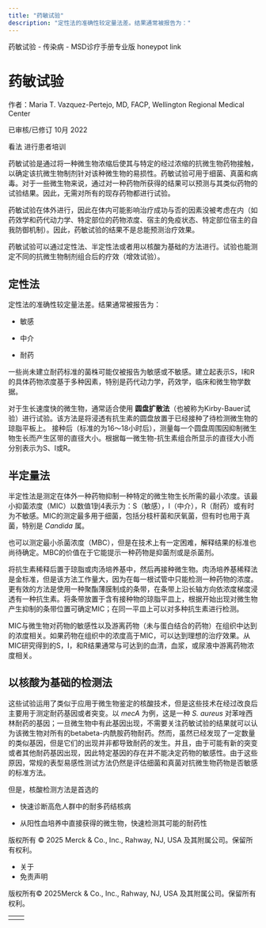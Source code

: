 ```yaml
---
title: "药敏试验"
description: "定性法的准确性较定量法差。结果通常被报告为："
---
```


﻿药敏试验 \- 传染病 \- MSD诊疗手册专业版 honeypot link

# 药敏试验

作者：Maria T. Vazquez-Pertejo, MD, FACP, Wellington Regional Medical Center

已审核/已修订 10月 2022

看法 进行患者培训

药敏试验是通过将一种微生物浓缩后使其与特定的经过浓缩的抗微生物药物接触，以确定该抗微生物制剂针对该种微生物的易损性。药敏试验可用于细菌、真菌和病毒。对于一些微生物来说，通过对一种药物所获得的结果可以预测与其类似药物的试验结果。因此，无需对所有的现存药物都进行试验。

药敏试验在体外进行，因此在体内可能影响治疗成功与否的因素没被考虑在内（如药效学和药代动力学、特定部位的药物浓度、宿主的免疫状态、特定部位宿主的自我防御机制）。因此，药敏试验的结果不是总能预测治疗效果。

药敏试验可以通过定性法、半定性法或者用以核酸为基础的方法进行。试验也能测定不同的抗微生物制剂组合后的疗效（增效试验）。

## 定性法

定性法的准确性较定量法差。结果通常被报告为：

- 敏感

- 中介

- 耐药


一些尚未建立耐药标准的菌株可能仅被报告为敏感或不敏感。建立起表示S，I和R的具体药物浓度基于多种因素，特别是药代动力学，药效学，临床和微生物学数据。

对于生长速度快的微生物，通常适合使用 **圆盘扩散法**（也被称为Kirby-Bauer试验）进行试验。该方法是将浸透有抗生素的圆盘放置于已经接种了待检测微生物的琼脂平板上。 接种后（标准的为16～18小时后），测量每一个圆盘周围因抑制微生物生长而产生区带的直径大小。根据每一微生物-抗生素组合所显示的直径大小而分别表示为S、I或R。

## 半定量法

半定性法是测定在体外一种药物抑制一种特定的微生物生长所需的最小浓度。该最小抑菌浓度（MIC）以数值1到4表示为：S（敏感），I（中介），R（耐药）或有时为不敏感。MIC的测定最多用于细菌，包括分枝杆菌和厌氧菌，但有时也用于真菌，特别是 _Candida_ 属。

也可以测定最小杀菌浓度（MBC），但是在技术上有一定困难，解释结果的标准也尚待确定。MBC的价值在于它能提示一种药物是抑菌剂或是杀菌剂。

将抗生素稀释后置于琼脂或肉汤培养基中，然后再接种微生物。肉汤培养基稀释法是金标准，但是该方法工作量大，因为在每一根试管中只能检测一种药物的浓度。更有效的方法是使用一种聚酯薄膜制成的条带，在条带上沿长轴方向依浓度梯度浸透有一种抗生素。将条带放置于含有接种物的琼脂平皿上，根据开始出现对微生物产生抑制的条带位置可确定MIC；在同一平皿上可以对多种抗生素进行检测。

MIC与微生物对药物的敏感性以及游离药物（未与蛋白结合的药物）在组织中达到的浓度相关。如果药物在组织中的浓度高于MIC，可以达到理想的治疗效果。从MIC研究得到的S，I，和R结果通常与可达到的血清，血浆，或尿液中游离药物浓度相关。

## 以核酸为基础的检测法

这些试验运用了类似于应用于微生物鉴定的核酸技术，但是这些技术在经过改良后主要用于测定耐药基因或者突变。以 _mecA_ 为例，这是一种 _S. aureus_ 对苯唑西林耐药的基因；一旦微生物中有此基因出现，不需要关注药敏试验的结果就可以认为该微生物对所有的betabeta-内酰胺药物耐药。然而，虽然已经发现了一定数量的类似基因，但是它们的出现并非都导致耐药的发生。并且，由于可能有新的突变或者其他耐药基因出现，因此特定基因的存在并不能决定药物的敏感性。由于这些原因，常规的表型易感性测试方法仍然是评估细菌和真菌对抗微生物药物是否敏感的标准方法。

但是，核酸检测方法是首选的

- 快速诊断高危人群中的耐多药结核病

- 从阳性血培养中直接获得的微生物，快速检测其可能的耐药性




版权所有 © 2025
Merck & Co., Inc., Rahway, NJ, USA 及其附属公司。保留所有权利。

- 关于
- 免责声明

版权所有© 2025Merck & Co., Inc., Rahway, NJ, USA 及其附属公司。保留所有权利。

|     |     |
| --- | --- |
|  |  |